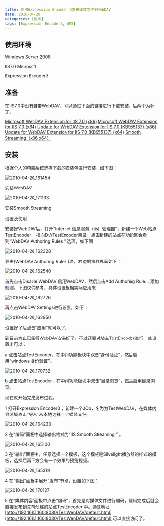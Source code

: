 ```yaml
---
title: 使用Expression Encoder 3发布媒体文件到WebDAV
date: 2010-04-20
categories: [技术]
tags: [Expression Encoder3, WMS]
---
```


## 使用环境

Windows Server 2008

IIS7.0  Microsoft

Expression Encoder3

## 准备

在IIS7.0中没有自带WebDAV，可以通过下面的链接进行下载安装，后两个为补丁。

[Microsoft WebDAV Extension for IIS 7.0 (x86)](http://www.microsoft.com/downloads/details.aspx?FamilyID=036269fa-0040-4ccd-ad3d-78da1ee132fb&DisplayLang=en)
[Microsoft WebDAV Extension for IIS 7.0 (x64)](http://www.microsoft.com/downloads/details.aspx?FamilyID=13e97aaa-fb1b-4cf8-b95f-19ae02321385&DisplayLang=en)
[Update for WebDAV Extension for IIS 7.0 (KB955137) (x86)](http://www.microsoft.com/downloads/details.aspx?FamilyID=567cb0d6-3e94-4035-a79d-22d1ef307d5e&DisplayLang=en)
[Update for WebDAV Extension for IIS 7.0 (KB955137) (x64)](http://www.microsoft.com/downloads/details.aspx?FamilyID=31fc62d7-abd0-4ac0-b727-d5ef0a50f8cc&DisplayLang=en[/url])
[Smooth Streaming（x86 x64）](http://www.iis.net/download/SmoothStreaming)

## 安装

根据个人的电脑系统选择下载的安装包进行安装，如下图：

![2010-04-20_161454](https://cdn.jsdelivr.net/gh/oec2003/hblog-images/img/202201302145621.png)

安装WebDAV

![2010-04-20_171133](https://cdn.jsdelivr.net/gh/oec2003/hblog-images/img/202201302145136.png)

安装Smooth Streaming

设置及使用

安装好WebDAV后，打开“Internet 信息服务（iis）管理器”，新建一个Web站点TestEncoder  ，指向D://TestEncoder目录。点击新建的站点在功能区会看到“WebDAV Authoring Rules ” 选项，如下图

![2010-04-20_162328](https://cdn.jsdelivr.net/gh/oec2003/hblog-images/img/202201302145071.png)

双击[WebDAV Authoring Rules ]项，右边的操作界面如下：

![2010-04-20_162540](https://cdn.jsdelivr.net/gh/oec2003/hblog-images/img/202201302145211.png)

首先点击Disable WebDAV 启用WebDAV，然后点击Add Authoring Rule… 添加规则，下图仅供参考，具体设置根据实际应用来

![2010-04-20_162726](https://cdn.jsdelivr.net/gh/oec2003/hblog-images/img/202201302145721.png)

再点击WebDAV Settings进行设置，如下：

![2010-04-20_162950](https://cdn.jsdelivr.net/gh/oec2003/hblog-images/img/202201302141853.png)

设置好了后点击“应用”就可以了。

到目前为止已经将WebDAV安装好了，不过还要对站点TestEncoder进行一些设置才可以：

a 点击站点TestEncoder，在中间功能板块中双击“身份验证”，然后启用“windows 身份验证”。

![2010-04-20_170732](https://cdn.jsdelivr.net/gh/oec2003/hblog-images/img/202201302141337.png)

b 点击站点TestEncoder，在中间功能板块中双击“目录浏览”，然后启用目录浏览。

现在就开始完成发布过程。

1  打开Expression Encoder3 ，新建一个JOb，名为为TestWebDAV，在媒体内容区域点击“导入”从本地选择一个媒体文件。

![2010-04-20_164233](https://cdn.jsdelivr.net/gh/oec2003/hblog-images/img/202201302141614.png)

2  在“编码”面板中选择输出格式为“IIS Smooth Streaming ” 。

![2010-04-20_165100](https://cdn.jsdelivr.net/gh/oec2003/hblog-images/img/202201302141082.png)

3  在“输出”面板中，任意选择一个模板，这个模板是Silvelight播放器的样式的模板，选择后再下方会有一个效果的预览视频。

![2010-04-20_165319](https://cdn.jsdelivr.net/gh/oec2003/hblog-images/img/202201302141363.png)

4  在“输出”面板中展开“发布”节点，设置如下图：

![2010-04-20_170127](https://cdn.jsdelivr.net/gh/oec2003/hblog-images/img/202201302141560.png)

5  在“媒体内容”面板中点击“编码”，首先是对媒体文件进行编码，编码完成后就会直接发布到先前创建的站点TestEncoder  中。通过地址[http://192.168.1.160:8080/TestWenDAV/default.html](http://192.168.1.160:8080/TestWenDAV/default.html) 可以直接访问了。

